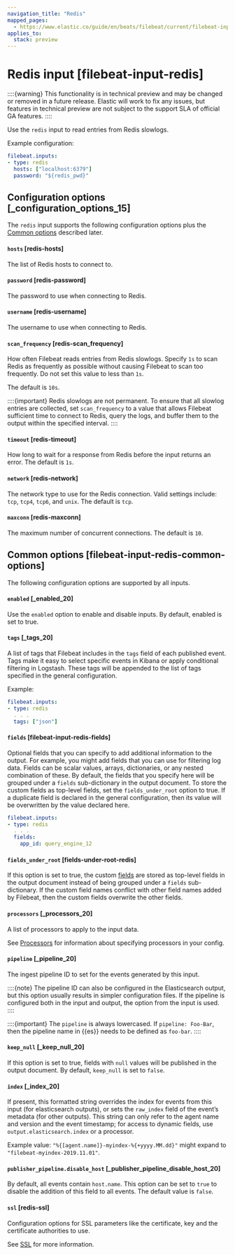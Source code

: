 ```yaml
---
navigation_title: "Redis"
mapped_pages:
  - https://www.elastic.co/guide/en/beats/filebeat/current/filebeat-input-redis.html
applies_to:
  stack: preview
---
```


# Redis input [filebeat-input-redis]


::::{warning}
This functionality is in technical preview and may be changed or removed in a future release. Elastic will work to fix any issues, but features in technical preview are not subject to the support SLA of official GA features.
::::


Use the `redis` input to read entries from Redis slowlogs.

Example configuration:

```yaml
filebeat.inputs:
- type: redis
  hosts: ["localhost:6379"]
  password: "${redis_pwd}"
```

## Configuration options [_configuration_options_15]

The `redis` input supports the following configuration options plus the [Common options](#filebeat-input-redis-common-options) described later.


#### `hosts` [redis-hosts]

The list of Redis hosts to connect to.


#### `password` [redis-password]

The password to use when connecting to Redis.


#### `username` [redis-username]

The username to use when connecting to Redis.


#### `scan_frequency` [redis-scan_frequency]

How often Filebeat reads entries from Redis slowlogs. Specify `1s` to scan Redis as frequently as possible without causing Filebeat to scan too frequently. Do not set this value to less than `1s`.

The default is `10s`.

::::{important}
Redis slowlogs are not permanent. To ensure that all slowlog entries are collected, set `scan_frequency` to a value that allows Filebeat sufficient time to connect to Redis, query the logs, and buffer them to the output within the specified interval.
::::



#### `timeout` [redis-timeout]

How long to wait for a response from Redis before the input returns an error. The default is `1s`.


#### `network` [redis-network]

The network type to use for the Redis connection. Valid settings include: `tcp`, `tcp4`, `tcp6`, and `unix`. The default is `tcp`.


#### `maxconn` [redis-maxconn]

The maximum number of concurrent connections. The default is `10`.


## Common options [filebeat-input-redis-common-options]

The following configuration options are supported by all inputs.


#### `enabled` [_enabled_20]

Use the `enabled` option to enable and disable inputs. By default, enabled is set to true.


#### `tags` [_tags_20]

A list of tags that Filebeat includes in the `tags` field of each published event. Tags make it easy to select specific events in Kibana or apply conditional filtering in Logstash. These tags will be appended to the list of tags specified in the general configuration.

Example:

```yaml
filebeat.inputs:
- type: redis
  . . .
  tags: ["json"]
```


#### `fields` [filebeat-input-redis-fields]

Optional fields that you can specify to add additional information to the output. For example, you might add fields that you can use for filtering log data. Fields can be scalar values, arrays, dictionaries, or any nested combination of these. By default, the fields that you specify here will be grouped under a `fields` sub-dictionary in the output document. To store the custom fields as top-level fields, set the `fields_under_root` option to true. If a duplicate field is declared in the general configuration, then its value will be overwritten by the value declared here.

```yaml
filebeat.inputs:
- type: redis
  . . .
  fields:
    app_id: query_engine_12
```


#### `fields_under_root` [fields-under-root-redis]

If this option is set to true, the custom [fields](#filebeat-input-redis-fields) are stored as top-level fields in the output document instead of being grouped under a `fields` sub-dictionary. If the custom field names conflict with other field names added by Filebeat, then the custom fields overwrite the other fields.


#### `processors` [_processors_20]

A list of processors to apply to the input data.

See [Processors](/reference/filebeat/filtering-enhancing-data.md) for information about specifying processors in your config.


#### `pipeline` [_pipeline_20]

The ingest pipeline ID to set for the events generated by this input.

::::{note}
The pipeline ID can also be configured in the Elasticsearch output, but this option usually results in simpler configuration files. If the pipeline is configured both in the input and output, the option from the input is used.
::::


::::{important}
The `pipeline` is always lowercased. If `pipeline: Foo-Bar`, then the pipeline name in {{es}} needs to be defined as `foo-bar`.
::::



#### `keep_null` [_keep_null_20]

If this option is set to true, fields with `null` values will be published in the output document. By default, `keep_null` is set to `false`.


#### `index` [_index_20]

If present, this formatted string overrides the index for events from this input (for elasticsearch outputs), or sets the `raw_index` field of the event’s metadata (for other outputs). This string can only refer to the agent name and version and the event timestamp; for access to dynamic fields, use `output.elasticsearch.index` or a processor.

Example value: `"%{[agent.name]}-myindex-%{+yyyy.MM.dd}"` might expand to `"filebeat-myindex-2019.11.01"`.


#### `publisher_pipeline.disable_host` [_publisher_pipeline_disable_host_20]

By default, all events contain `host.name`. This option can be set to `true` to disable the addition of this field to all events. The default value is `false`.


#### `ssl` [redis-ssl]

Configuration options for SSL parameters like the certificate, key and the certificate authorities to use.

See [SSL](/reference/filebeat/configuration-ssl.md) for more information.


